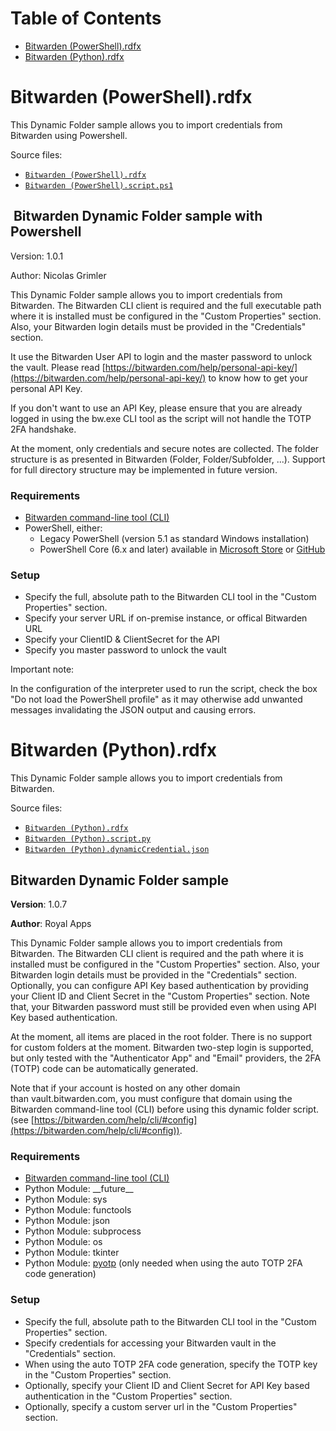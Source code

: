 # Table of Contents

- [Bitwarden (PowerShell).rdfx](#toc-Bitwarden-PowerShell-rdfx)
- [Bitwarden (Python).rdfx](#toc-Bitwarden-Python-rdfx)

# <a name="toc-Bitwarden-PowerShell-rdfx"></a> Bitwarden (PowerShell).rdfx

This Dynamic Folder sample allows you to import credentials from Bitwarden using Powershell.

Source files:

- [`Bitwarden (PowerShell).rdfx`](./Bitwarden%20%28PowerShell%29.rdfx)
- [`Bitwarden (PowerShell).script.ps1`](./Bitwarden%20%28PowerShell%29.script.ps1)

##  Bitwarden Dynamic Folder sample with Powershell

Version: 1.0.1

Author: Nicolas Grimler

This Dynamic Folder sample allows you to import credentials from Bitwarden. The Bitwarden CLI client is required and the full executable path where it is installed must be configured in the "Custom Properties" section. Also, your Bitwarden login details must be provided in the "Credentials" section.

It use the Bitwarden User API to login and the master password to unlock the vault. Please read [https://bitwarden.com/help/personal-api-key/](https://bitwarden.com/help/personal-api-key/) to know how to get your personal API Key.

If you don't want to use an API Key, please ensure that you are already logged in using the bw.exe CLI tool as the script will not handle the TOTP 2FA handshake.

At the moment, only credentials and secure notes are collected. The folder structure is as presented in Bitwarden (Folder, Folder/Subfolder, ...). Support for full directory structure may be implemented in future version.

### Requirements

- [Bitwarden command-line tool (CLI)](https://help.bitwarden.com/article/cli)
- PowerShell, either:
    - Legacy PowerShell (version 5.1 as standard Windows installation)
    - PowerShell Core (6.x and later) available in [Microsoft Store](https://apps.microsoft.com/store/detail/powershell/9MZ1SNWT0N5D?hl=en-us&amp;gl=us) or [GitHub](https://github.com/PowerShell/PowerShell)

### Setup

- Specify the full, absolute path to the Bitwarden CLI tool in the "Custom Properties" section.
- Specify your server URL if on-premise instance, or offical Bitwarden URL
- Specify your ClientID & ClientSecret for the API
- Specify you master password to unlock the vault

Important note:

In the configuration of the interpreter used to run the script, check the box "Do not load the PowerShell profile" as it may otherwise add unwanted messages invalidating the JSON output and causing errors.

# <a name="toc-Bitwarden-Python-rdfx"></a> Bitwarden (Python).rdfx

This Dynamic Folder sample allows you to import credentials from Bitwarden.

Source files:

- [`Bitwarden (Python).rdfx`](./Bitwarden%20%28Python%29.rdfx)
- [`Bitwarden (Python).script.py`](./Bitwarden%20%28Python%29.script.py)
- [`Bitwarden (Python).dynamicCredential.json`](./Bitwarden%20%28Python%29.dynamicCredential.json)

## **Bitwarden Dynamic Folder sample**

**Version**: 1.0.7

**Author**: Royal Apps

This Dynamic Folder sample allows you to import credentials from Bitwarden. The Bitwarden CLI client is required and the path where it is installed must be configured in the "Custom Properties" section. Also, your Bitwarden login details must be provided in the "Credentials" section. Optionally, you can configure API Key based authentication by providing your Client ID and Client Secret in the "Custom Properties" section. Note that, your Bitwarden password must still be provided even when using API Key based authentication.

At the moment, all items are placed in the root folder. There is no support for custom folders at the moment. Bitwarden two-step login is supported, but only tested with the "Authenticator App" and "Email" providers, the 2FA (TOTP) code can be automatically generated.

Note that if your account is hosted on any other domain than vault.bitwarden.com, you must configure that domain using the Bitwarden command-line tool (CLI) before using this dynamic folder script. (see [https://bitwarden.com/help/cli/#config](https://bitwarden.com/help/cli/#config)).

### **Requirements**

- [Bitwarden command-line tool (CLI)](https://help.bitwarden.com/article/cli)
- Python Module: \_\_future\_\_
- Python Module: sys
- Python Module: functools
- Python Module: json
- Python Module: subprocess
- Python Module: os
- Python Module: tkinter
- Python Module: [pyotp](https://github.com/pyauth/pyotp) (only needed when using the auto TOTP 2FA code generation)

### **Setup**

- Specify the full, absolute path to the Bitwarden CLI tool in the "Custom Properties" section.
- Specify credentials for accessing your Bitwarden vault in the "Credentials" section.
- When using the auto TOTP 2FA code generation, specify the TOTP key in the "Custom Properties" section.
- Optionally, specify your Client ID and Client Secret for API Key based authentication in the "Custom Properties" section.
- Optionally, specify a custom server url in the "Custom Properties" section.

